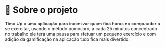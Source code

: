 # 📌 Sobre o projeto 
Time Up e uma aplicação para incentivar
quem fica horas no computador a se
exercitar, usando o método pomodoro, a 
cada 25 minutos concentrado no trabalho
ele terá uma pausa para efetuar um 
pequeno exercício e com adição da 
gamificação na aplicação tudo fica mais 
divertido.
